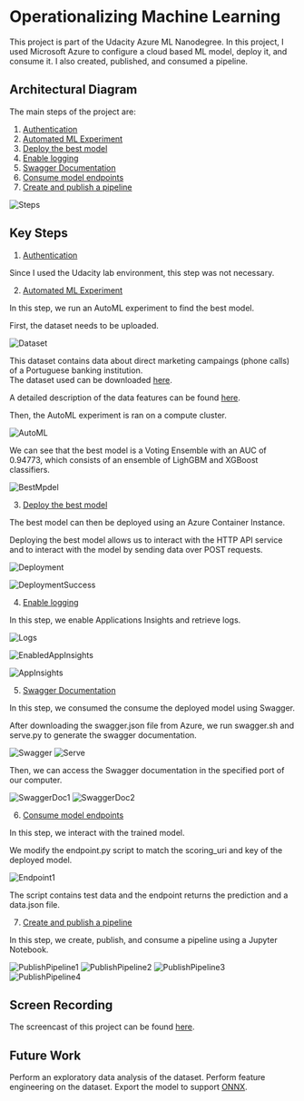 # Operationalizing Machine Learning

This project is part of the Udacity Azure ML Nanodegree. In this project, I used Microsoft Azure to configure a cloud based ML model, deploy it, and consume it. I also created, published, and consumed a pipeline.

## Architectural Diagram

The main steps of the project are:

1. [Authentication](#authentication)
2. [Automated ML Experiment](#automated-ml-experiment)
3. [Deploy the best model](#deploy-the-best-model)
4. [Enable logging](#enable-logging)
5. [Swagger Documentation](#swagger-documentation)
6. [Consume model endpoints](#consume-model-endpoints)
7. [Create and publish a pipeline](#create-and-publish-a-pipeline)

![Steps](/img/0-steps.png)


## Key Steps

1. [Authentication](#authentication)

Since I used the Udacity lab environment, this step was not necessary.

2. [Automated ML Experiment](#automated-ml-experiment)

In this step, we run an AutoML experiment to find the best model.

First, the dataset needs to be uploaded.

![Dataset](/img/2.1-Dataset.png)

This dataset contains data about direct marketing campaings (phone calls) of a Portuguese banking institution.  
The dataset used can be downloaded [here](https://automlsamplenotebookdata.blob.core.windows.net/automl-sample-notebook-data/bankmarketing_train.csv).

A detailed description of the data features can be found [here](https://archive.ics.uci.edu/ml/datasets/bank+marketing#).

Then, the AutoML experiment is ran on a compute cluster.

![AutoML](/img/2.2-AutoML.png)

We can see that the best model is a Voting Ensemble with an AUC of 0.94773, which consists of an ensemble of LighGBM and XGBoost classifiers.

![BestMpdel](/img/2.3-BestModel.png)

3. [Deploy the best model](#deploy-the-best-model)

The best model can then be deployed using an Azure Container Instance.

Deploying the best model allows us to interact with the HTTP API service and to interact with the model by sending data over POST requests.

![Deployment](/img/3.1-Deployment.png)

![DeploymentSuccess](/img/3.2-DeploymentSuccess.png)

4. [Enable logging](#enable-logging)

In this step, we enable Applications Insights and retrieve logs.

![Logs](/img/4.1-Logs.png)

![EnabledAppInsights](/img/4.2-EnabledAppInsights.png)

![AppInsights](/img/4.3-AppInsights.png)


5. [Swagger Documentation](#swagger-documentation)

In this step, we consumed the consume the deployed model using Swagger.

After downloading the swagger.json file from Azure, we run swagger.sh and serve.py to generate the swagger documentation.

![Swagger](/img/5.1-Swagger.png)
![Serve](/img/5.2-Serve.png)

Then, we can access the Swagger documentation in the specified port of our computer.

![SwaggerDoc1](/img/5.3-SwaggerDoc1.png)
![SwaggerDoc2](/img/5.3-SwaggerDoc2.png)

6. [Consume model endpoints](#consume-model-endpoints)

In this step, we interact with the trained model.

We modify the endpoint.py script to match the scoring_uri and key of the deployed model.

![Endpoint1](/img/6.1-Endpoint1.png)

The script contains test data and the endpoint returns the prediction and a data.json file.

7. [Create and publish a pipeline](#create-and-publish-a-pipeline)

In this step, we create, publish, and consume a pipeline using a Jupyter Notebook.

![PublishPipeline1](/img/7.1-PublishPipeline1.png)
![PublishPipeline2](/img/7.2-PublishPipeline2.png)
![PublishPipeline3](/img/7.3-PublishPipeline3.png)
![PublishPipeline4](/img/7.4-PublishPipeline4.png)


## Screen Recording

The screencast of this project can be found [here](https://drive.google.com/file/d/12YTh9X4dAiOMzdL5zE4RwyQP5XfGk2LW/view?usp=sharing).

## Future Work

Perform an exploratory data analysis of the dataset.
Perform feature engineering on the dataset.
Export the model to support [ONNX](https://docs.microsoft.com/en-us/azure/machine-learning/concept-onnx).